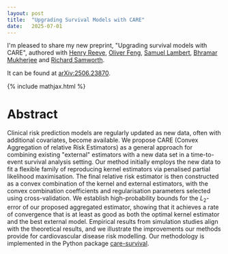```yaml
---
layout: post
title:  "Upgrading Survival Models with CARE"
date:   2025-07-01
---
```


I'm pleased to share my new preprint,
"Upgrading survival models with CARE",
authored with
[Henry Reeve](https://henryreeve.netlify.app/),
[Oliver Feng](https://sites.google.com/view/oyfeng20/home),
[Samuel Lambert](https://www.phpc.cam.ac.uk/staff/dr-samuel-lambert),
[Bhramar Mukherjee](https://ysph.yale.edu/profile/bhramar-mukherjee/)
and [Richard Samworth](https://www.statslab.cam.ac.uk/~rjs57/).

It can be found at
[arXiv:2506.23870](https://arxiv.org/abs/2506.23870).

{% include mathjax.html %}

# Abstract

Clinical risk prediction models are regularly updated as new data, often with
additional covariates, become available. We propose CARE (Convex Aggregation of
relative Risk Estimators) as a general approach for combining existing
"external" estimators with a new data set in a time-to-event survival analysis
setting. Our method initially employs the new data to fit a flexible family of
reproducing kernel estimators via penalised partial likelihood maximisation.
The final relative risk estimator is then constructed as a convex combination
of the kernel and external estimators, with the convex combination coefficients
and regularisation parameters selected using cross-validation. We establish
high-probability bounds for the $L_2$-error of our proposed aggregated
estimator, showing that it achieves a rate of convergence that is at least as
good as both the optimal kernel estimator and the best external model.
Empirical results from simulation studies align with the theoretical results,
and we illustrate the improvements our methods provide for cardiovascular
disease risk modelling. Our methodology is implemented in the Python package
[care-survival](https://github.com/WGUNDERWOOD/care-survival).
